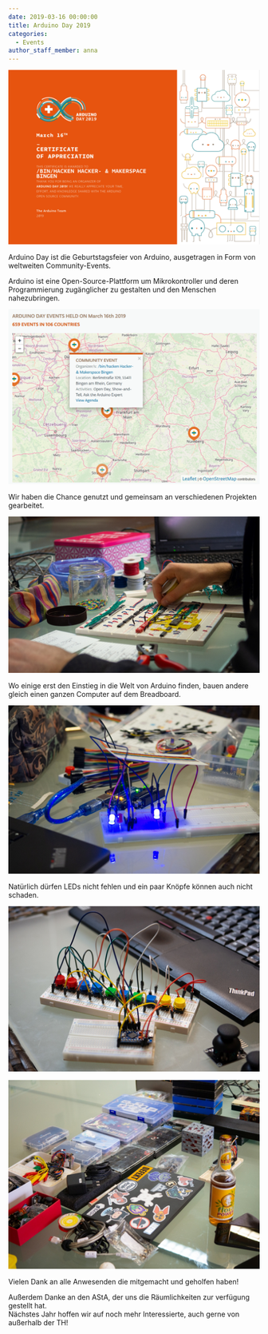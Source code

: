 ```yaml
---
date: 2019-03-16 00:00:00
title: Arduino Day 2019
categories:
  - Events
author_staff_member: anna
---
```


![Man](/images/arduinoday2019/arduinod19_zertifikat.png)

Arduino Day ist die Geburtstagsfeier von Arduino, ausgetragen in Form von weltweiten Community-Events.

Arduino ist eine Open-Source-Plattform um Mikrokontroller und deren Programmierung zug&auml;nglicher zu gestalten und den Menschen nahezubringen.

![](/images/arduinoday2019/arduinod19_map.png)

Wir haben die Chance genutzt und gemeinsam an verschiedenen Projekten gearbeitet.

![](/images/arduinoday2019/2.jpg)

Wo einige erst den Einstieg in die Welt von Arduino finden, bauen andere gleich einen ganzen Computer auf dem Breadboard.

![](/images/arduinoday2019/3.jpg)

Nat&uuml;rlich d&uuml;rfen LEDs nicht fehlen und ein paar Kn&ouml;pfe k&ouml;nnen auch nicht schaden.

![](/images/arduinoday2019/4.jpg)

![](/images/arduinoday2019/1.jpg)

Vielen Dank an alle Anwesenden die mitgemacht und geholfen haben!

Au&szlig;erdem Danke an den AStA, der uns die R&auml;umlichkeiten zur verf&uuml;gung gestellt hat.<br>N&auml;chstes Jahr hoffen wir auf noch mehr Interessierte, auch gerne von au&szlig;erhalb der TH!